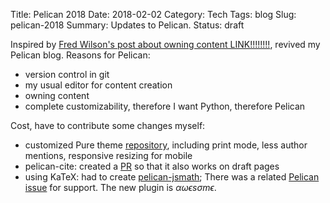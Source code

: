 Title: Pelican 2018
Date: 2018-02-02
Category: Tech
Tags: blog
Slug: pelican-2018
Summary: Updates to Pelican.
Status: draft


Inspired by [Fred Wilson's post about owning content LINK!!!!!!!!](), revived
my Pelican blog. Reasons for Pelican:

* version control in git
* my usual editor for content creation
* owning content
* complete customizability, therefore I want Python, therefore Pelican

Cost, have to contribute some changes myself:

* customized Pure theme [repository](https://github.com/svenkreiss/pure), including print mode, less author mentions, responsive resizing for mobile
* pelican-cite: created a [PR](https://github.com/cmacmackin/pelican-cite/pull/5) so that it also works on draft pages
* using KaTeX: had to create [pelican-jsmath](https://github.com/svenkreiss/pelican-jsmath);
  There was a related [Pelican issue](https://github.com/getpelican/pelican-plugins/issues/625)
  for support. The new plugin is $\alpha\omega\epsilon s \sigma m \epsilon$.
